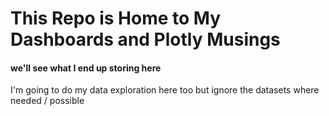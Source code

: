 # This Repo is Home to My Dashboards and Plotly Musings
#### we'll see what I end up storing here

I'm going to do my data exploration here too but ignore the datasets where needed / possible